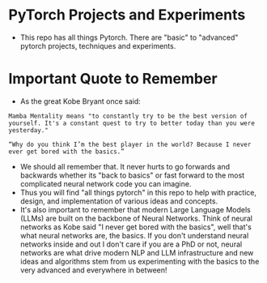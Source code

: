 # PyTorch Projects and Experiments
* This repo has all things Pytorch. There are "basic" to "advanced" pytorch projects, techniques and experiments.

# Important Quote to Remember
* As the great Kobe Bryant once said:
```
Mamba Mentality means "to constantly try to be the best version of yourself. It's a constant quest to try to better today than you were yesterday."
```
```
“Why do you think I’m the best player in the world? Because I never ever get bored with the basics.”
```

* We should all remember that. It never hurts to go forwards and backwards whether its "back to basics" or fast forward to the most complicated neural network code you can imagine.
* Thus you will find "all things pytorch" in this repo to help with practice, design, and implementation of various ideas and concepts.
* It's also important to remember that modern Large Language Models (LLMs) are built on the backbone of Neural Networks. Think of neural networks as Kobe said "I never get bored with the basics", well that's what neural networks are, the basics. If you don't understand neural networks inside and out I don't care if you are a PhD or not, neural networks are what drive modern NLP and LLM infrastructure and new ideas and algorithms stem from us experimenting with the basics to the very advanced and everywhere in between! 
